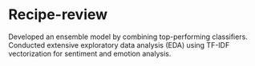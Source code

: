 # Recipe-review
Developed an ensemble model by combining top-performing classifiers. Conducted extensive exploratory data analysis (EDA) using TF-IDF vectorization for sentiment and emotion analysis.
